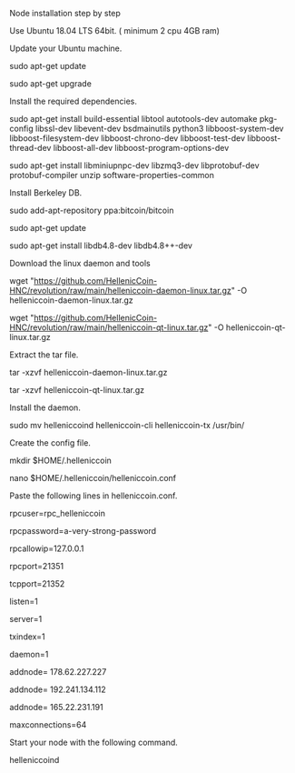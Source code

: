 Node installation step by step 

Use Ubuntu 18.04 LTS 64bit. ( minimum 2 cpu 4GB ram) 

Update your Ubuntu machine. 

sudo apt-get update 

sudo apt-get upgrade 

Install the required dependencies. 

sudo apt-get install build-essential libtool autotools-dev automake pkg-config libssl-dev libevent-dev bsdmainutils python3 libboost-system-dev libboost-filesystem-dev libboost-chrono-dev libboost-test-dev libboost-thread-dev libboost-all-dev libboost-program-options-dev 

sudo apt-get install libminiupnpc-dev libzmq3-dev libprotobuf-dev protobuf-compiler unzip software-properties-common 

Install Berkeley DB. 

sudo add-apt-repository ppa:bitcoin/bitcoin 

sudo apt-get update 

sudo apt-get install libdb4.8-dev libdb4.8++-dev 

Download the linux daemon and tools 

wget "https://github.com/HellenicCoin-HNC/revolution/raw/main/helleniccoin-daemon-linux.tar.gz" -O helleniccoin-daemon-linux.tar.gz 

wget "https://github.com/HellenicCoin-HNC/revolution/raw/main/helleniccoin-qt-linux.tar.gz" -O helleniccoin-qt-linux.tar.gz 

Extract the tar file. 

tar -xzvf helleniccoin-daemon-linux.tar.gz 

tar -xzvf helleniccoin-qt-linux.tar.gz 

Install the daemon. 

sudo mv helleniccoind helleniccoin-cli helleniccoin-tx /usr/bin/ 

Create the config file. 

mkdir $HOME/.helleniccoin 

nano $HOME/.helleniccoin/helleniccoin.conf 

Paste the following lines in helleniccoin.conf. 

rpcuser=rpc_helleniccoin 

rpcpassword=a-very-strong-password 

rpcallowip=127.0.0.1 

rpcport=21351 

tcpport=21352 

listen=1 

server=1 

txindex=1 

daemon=1 

addnode= 178.62.227.227 

addnode= 192.241.134.112 

addnode= 165.22.231.191 

maxconnections=64 

Start your node with the following command. 

helleniccoind 
